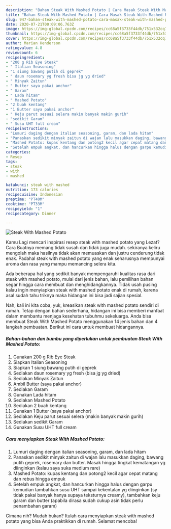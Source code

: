 ```yaml
---
description: "Bahan Steak With Mashed Potato | Cara Masak Steak With Mashed Potato Yang Enak Dan Mudah"
title: "Bahan Steak With Mashed Potato | Cara Masak Steak With Mashed Potato Yang Enak Dan Mudah"
slug: 947-bahan-steak-with-mashed-potato-cara-masak-steak-with-mashed-potato-yang-enak-dan-mudah
date: 2020-07-21T00:09:06.763Z
image: https://img-global.cpcdn.com/recipes/cc68a5f3733f44db/751x532cq70/steak-with-mashed-potato-foto-resep-utama.jpg
thumbnail: https://img-global.cpcdn.com/recipes/cc68a5f3733f44db/751x532cq70/steak-with-mashed-potato-foto-resep-utama.jpg
cover: https://img-global.cpcdn.com/recipes/cc68a5f3733f44db/751x532cq70/steak-with-mashed-potato-foto-resep-utama.jpg
author: Marian Henderson
ratingvalue: 4.8
reviewcount: 6
recipeingredient:
- "200 g Rib Eye Steak"
- " Italian Seasoning"
- "1 siung bawang putih di geprek"
- " daun rosemary yg fresh bisa jg yg dried"
- " Minyak Zaitun"
- " Butter saya pakai anchor"
- " Garam"
- " Lada hitam"
- " Mashed Potato"
- "2 buah kentang"
- "1 Butter saya pakai anchor"
- " Keju parut sesuai selera makin banyak makin gurih"
- "sedikit Garam"
- " Susu UHT full cream"
recipeinstructions:
- "Lumuri daging dengan italian seasoning, garam, dan lada hitam"
- "Panaskan sedikit minyak zaitun di wajan lalu masukkan daging, bawang putih geprek, rosemary dan butter. Masak hingga tingkat kematangan yg diinginkan (kalau saya suka medium rare)"
- "Mashed Potato: kupas kentang dan potong2 kecil agar cepat matang dan rebus hingga empuk"
- "Setelah empuk angkat, dan hancurkan hingga halus dengan garpu kemudian tambahkan susu UHT sampai kekentalan yg diinginkan (sy tidak pakai banyak hanya supaya teksturnya creamy), tambahkan keju garam dan butter (apabila dirasa sudah cukup asin tidak perlu penambahan garam)"
categories:
- Resep
tags:
- steak
- with
- mashed

katakunci: steak with mashed 
nutrition: 173 calories
recipecuisine: Indonesian
preptime: "PT40M"
cooktime: "PT33M"
recipeyield: "1"
recipecategory: Dinner

---
```



![Steak With Mashed Potato](https://img-global.cpcdn.com/recipes/cc68a5f3733f44db/751x532cq70/steak-with-mashed-potato-foto-resep-utama.jpg)

Kamu Lagi mencari inspirasi resep steak with mashed potato yang Lezat? Cara Buatnya memang tidak susah dan tidak juga mudah. sekiranya keliru mengolah maka hasilnya tidak akan memuaskan dan justru cenderung tidak enak. Padahal steak with mashed potato yang enak seharusnya mempunyai aroma dan rasa yang mampu memancing selera kita.



Ada beberapa hal yang sedikit banyak mempengaruhi kualitas rasa dari steak with mashed potato, mulai dari jenis bahan, lalu pemilihan bahan segar hingga cara membuat dan menghidangkannya. Tidak usah pusing kalau ingin menyiapkan steak with mashed potato enak di rumah, karena asal sudah tahu triknya maka hidangan ini bisa jadi sajian spesial.


Nah, kali ini kita coba, yuk, kreasikan steak with mashed potato sendiri di rumah. Tetap dengan bahan sederhana, hidangan ini bisa memberi manfaat dalam membantu menjaga kesehatan tubuhmu sekeluarga. Anda bisa membuat Steak With Mashed Potato menggunakan 14 jenis bahan dan 4 langkah pembuatan. Berikut ini cara untuk membuat hidangannya.

<!--inarticleads1-->

##### Bahan-bahan dan bumbu yang diperlukan untuk pembuatan Steak With Mashed Potato:

1. Gunakan 200 g Rib Eye Steak
1. Siapkan  Italian Seasoning
1. Siapkan 1 siung bawang putih di geprek
1. Sediakan  daun rosemary yg fresh (bisa jg yg dried)
1. Sediakan  Minyak Zaitun
1. Ambil  Butter (saya pakai anchor)
1. Sediakan  Garam
1. Gunakan  Lada hitam
1. Sediakan  Mashed Potato
1. Sediakan 2 buah kentang
1. Gunakan 1 Butter (saya pakai anchor)
1. Sediakan  Keju parut sesuai selera (makin banyak makin gurih)
1. Sediakan sedikit Garam
1. Gunakan  Susu UHT full cream




<!--inarticleads2-->

##### Cara menyiapkan Steak With Mashed Potato:

1. Lumuri daging dengan italian seasoning, garam, dan lada hitam
1. Panaskan sedikit minyak zaitun di wajan lalu masukkan daging, bawang putih geprek, rosemary dan butter. Masak hingga tingkat kematangan yg diinginkan (kalau saya suka medium rare)
1. Mashed Potato: kupas kentang dan potong2 kecil agar cepat matang dan rebus hingga empuk
1. Setelah empuk angkat, dan hancurkan hingga halus dengan garpu kemudian tambahkan susu UHT sampai kekentalan yg diinginkan (sy tidak pakai banyak hanya supaya teksturnya creamy), tambahkan keju garam dan butter (apabila dirasa sudah cukup asin tidak perlu penambahan garam)




Gimana nih? Mudah bukan? Itulah cara menyiapkan steak with mashed potato yang bisa Anda praktikkan di rumah. Selamat mencoba!
